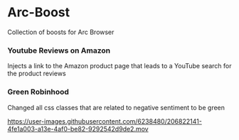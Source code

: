 # Arc-Boost
Collection of boosts for Arc Browser

### Youtube Reviews on Amazon

Injects a link to the Amazon product page that leads to a YouTube search for the product reviews



### Green Robinhood

Changed all css classes that are related to negative sentiment to be green

https://user-images.githubusercontent.com/6238480/206822141-4fe1a003-a13e-4af0-be82-9292542d9de2.mov

